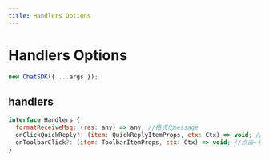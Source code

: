 ```yaml
---
title: Handlers Options
---
```


# Handlers Options

```js
new ChatSDK({ ...args });
```

## handlers

```js
interface Handlers {
  formatReceiveMsg: (res: any) => any; //格式化message
  onClickQuickReply?: (item: QuickReplyItemProps, ctx: Ctx) => void; //点击快捷回复
  onToolbarClick?: (item: ToolbarItemProps, ctx: Ctx) => void; //点击+号工具栏
}
```
